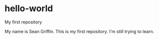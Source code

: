 # hello-world
My first repository

My name is Sean Griffin. This is my first repository. I'm still trying to learn.

